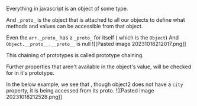 Everything in javascript is an object of some type. 

And `_proto_` is the object that is attached to all our objects to define what methods and values can be accessible from that object. 

Even the `arr._proto_` has a `_proto_` for itself ( which is the `Object`)
And `Object.__proto__.__proto__` is null
![[Pasted image 20231018212017.png]]

This chaining of prototypes is called prototype chaining. 

Further properties that aren't available in the object's value, will be checked for in it's prototype.

In the below example, we see that , though object2 does not have a `city` property, it is being accessed from its proto.
![[Pasted image 20231018212528.png]]